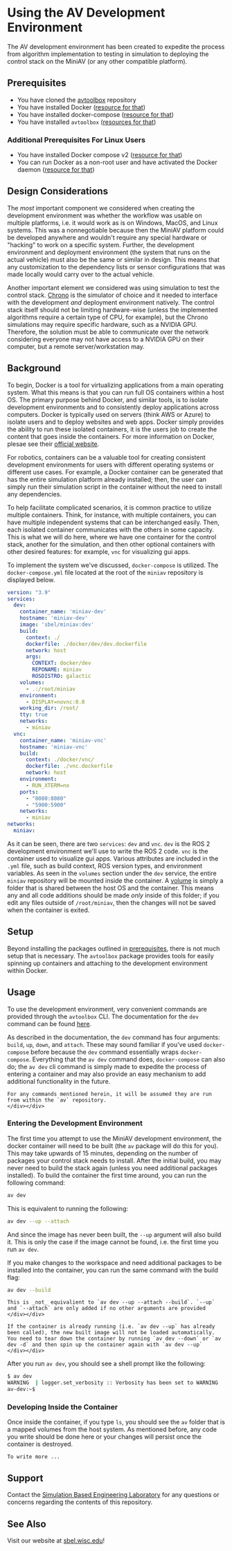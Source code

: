 # Using the AV Development Environment

The AV development environment has been created to expedite the process from algorithm implementation to testing in simulation to deploying the control stack on the MiniAV (or any other compatible platform). 

## Prerequisites

- You have cloned the [avtoolbox](https://github.com/uwsbel/avtoolbox) repository
- You have installed Docker ([resource for that](https://docs.docker.com/get-docker/))
- You have installed docker-compose ([resource for that](https://docs.docker.com/compose/install/))
- You have installed `avtoolbox` ([resources for that](https://projects.sbel.org/avtoolbox/setup.html))

### Additional Prerequisites For Linux Users

- You have installed Docker compose v2 ([resource for that](https://docs.docker.com/compose/cli-command/))
- You can run Docker as a non-root user and have activated the Docker daemon ([resource for that](https://docs.docker.com/engine/install/linux-postinstall/))

## Design Considerations

The _most_ important component we considered when creating the development environment was whether the workflow was usable on multiple platforms, i.e. it would work as is on Windows, MacOS, and Linux systems. This was a nonnegotiable because then the MiniAV platform could be developed anywhere and wouldn't require any special hardware or "hacking" to work on a specific system. Further, the development environment and deployment environment (the system that runs on the actual vehicle) must also be the same or similar in design. This means that any customization to the dependency lists or sensor configurations that was made locally would carry over to the actual vehicle.

Another important element we considered was using simulation to test the control stack. [Chrono](https://projectchrono.org) is the simulator of choice and it needed to interface with the development _and_ deployment environment natively. The control stack itself should not be limiting hardware-wise (unless the implemented algorithms require a certain type of CPU, for example), but the Chrono simulations may require specific hardware, such as a NVIDIA GPU. Therefore, the solution must be able to communicate over the network considering everyone may not have access to a NVIDIA GPU on their computer, but a remote server/workstation may.

## Background

To begin, Docker is a tool for virtualizing applications from a main operating system. What this means is that you can run full OS containers within a host OS. The primary purpose behind Docker, and similar tools, is to isolate development environments and to consistently deploy applications across computers. Docker is typically used on servers (think AWS or Azure) to isolate users and to deploy websites and web apps. Docker simply provides the ability to run these isolated containers, it is the users job to create the content that goes inside the containers. For more information on Docker, plesae see their [official website](https://www.docker.com/).

For robotics, containers can be a valuable tool for creating consistent development environments for users with different operating systems or different use cases. For example, a Docker container can be generated that has the entire simulation platform already installed; then, the user can simply run their simulation script in the container without the need to install any dependencies.

To help facilitate complicated scenarios, it is common practice to utilize multiple containers. Think, for instance, with multiple containers, you can have multiple independent systems that can be interchanged easily. Then, each isolated container communicates with the others in some capacity. This is what we will do here, where we have one container for the control stack, another for the simulation, and then other optional containers with other desired features: for example, `vnc` for visualizing gui apps.

To implement the system we've discussed, `docker-compose` is utilized. The `docker-compose.yml` file located at the root of the `miniav` repository is displayed below.

```yaml
version: "3.9"
services:
  dev:
    container_name: 'miniav-dev'
    hostname: 'miniav-dev'
    image: 'sbel/miniav:dev'
    build:
      context: ./
      dockerfile: ./docker/dev/dev.dockerfile
      network: host
      args:
        CONTEXT: docker/dev
        REPONAME: miniav
        ROSDISTRO: galactic
    volumes:
      - .:/root/miniav
    environment:
      - DISPLAY=novnc:0.0
    working_dir: /root/
    tty: true
    networks:
      - miniav
  vnc:
    container_name: 'miniav-vnc'
    hostname: 'miniav-vnc'
    build:
      context: ./docker/vnc/
      dockerfile: ./vnc.dockerfile
      network: host
    environment:
      - RUN_XTERM=no
    ports:
      - "8080:8080"
      - "5900:5900"
    networks:
      - miniav
networks:
  miniav:
```

As it can be seen, there are two `services`: `dev` and `vnc`. `dev` is the ROS 2 development environment we'll use to write the ROS 2 code. `vnc` is the container used to visualize gui apps. Various attributes are included in the `.yml` file, such as build context, ROS version types, and environment variables. As seen in the `volumes` section under the `dev` service, the entire `miniav` repository will be mounted inside the container. A [volume](https://docs.docker.com/storage/volumes/) is simply a folder that is shared between the host OS and the container. This means any and all code additions should be made _only_ inside of this folder; if you edit any files outside of `/root/miniav`, then the changes will not be saved when the container is exited.

## Setup

Beyond installing the packages outlined in [prerequisites](#prerequisites), there is not much setup that is necessary. The `avtoolbox` package provides tools for easily spinning up containers and attaching to the development environment within Docker.

## Usage

To use the development environment, very convenient commands are provided through the `avtoolbox` CLI. The documentation for the `dev` command can be found [here](http://projects.sbel.org/avtoolbox/usage/cli.html#dev).

As described in the documentation, the `dev` command has four arguments: `build`, `up`, `down`, and `attach`. These may sound familiar if you've used `docker-compose` before because the `dev` command essentially wraps `docker-compose`. Everything that the `av dev` command does, `docker-compose` can also do; the `av dev` cli command is simply made to expedite the process of entering a container and may also provide an easy mechanism to add additional functionality in the future.

```{note}
For any commands mentioned herein, it will be assumed they are run from within the `av` repository.
</div></div>
```

### Entering the Development Environment

The first time you attempt to use the MiniAV development environment, the docker container will need to be built (the `av` package will do this for you). This may take upwards of 15 minutes, depending on the number of packages your control stack needs to install. After the initial build, you may never need to build the stack again (unless you need additional packages installed). To build the container the first time around, you can run the following command:

```bash
av dev
```

This is equivalent to running the following:

```bash
av dev --up --attach
```

And since the image has never been built, the `--up` argument will also build it. This is only the case if the image cannot be found, i.e. the first time you run `av dev`.

If you make changes to the workspace and need additional packages to be installed into the container, you can run the same command with the build flag:

```bash
av dev --build
```

```{note}
This is _not_ equivalient to `av dev --up --attach --build`. `--up` and `--attach` are only added if no other arguments are provided
</div></div> 
```

```{warning}
If the container is already running (i.e. `av dev --up` has already been called), the new built image will not be loaded automatically. You need to tear down the container by running `av dev --down` or `av dev -d` and then spin up the container again with `av dev --up`
</div></div> 
```

After you run `av dev`, you should see a shell prompt like the following:

```bash
$ av dev
WARNING  | logger.set_verbosity :: Verbosity has been set to WARNING
av-dev:~$
```

### Developing Inside the Container

Once inside the container, if you type `ls`, you should see the `av` folder that is a mapped volumes from the host system. As mentioned before, any code you write should be done here or your changes will persist once the container is destroyed.

```{todo}
To write more ...
```

## Support

Contact the [Simulation Based Engineering Laboratory](mailto:negrut@wisc.edu) for any questions or concerns regarding the contents of this repository.

## See Also

Visit our website at [sbel.wisc.edu](https://sbel.wisc.edu)!
